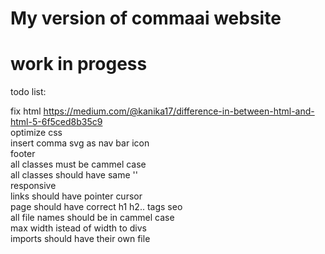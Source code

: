 # My version of commaai website

# work in progess

todo list: 

fix html https://medium.com/@kanika17/difference-in-between-html-and-html-5-6f5ced8b35c9 <br>
optimize css  <br>
insert comma svg as nav bar icon  <br>
footer  <br>
all classes must be cammel case  <br>
all classes should have same ''  <br>
responsive  <br>
links should have pointer cursor  <br>
page should have correct h1 h2.. tags  seo  <br>
all file names should be in cammel case  <br>
max width istead of width to divs  <br>
imports should have their own file  <br>

